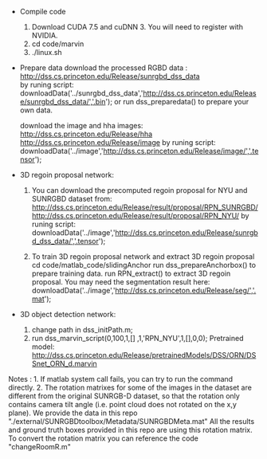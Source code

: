 * Compile code
    1. Download CUDA 7.5 and cuDNN 3. You will need to register with NVIDIA.
    2. cd code/marvin
    3. ./linux.sh

* Prepare data 
    download the processed RGBD data :
         http://dss.cs.princeton.edu/Release/sunrgbd_dss_data   
         by runing script:
         downloadData('../sunrgbd_dss_data','http://dss.cs.princeton.edu/Release/sunrgbd_dss_data/','.bin');
    or run dss_preparedata() to prepare your own data.

    download the image and hha images:
        http://dss.cs.princeton.edu/Release/hha
        http://dss.cs.princeton.edu/Release/image
        by runing script:
        downloadData('../image','http://dss.cs.princeton.edu/Release/image/','.tensor');
    
* 3D regoin proposal network:
    1. You can download the precomputed regoin proposal for NYU and SUNRGBD dataset from:
       http://dss.cs.princeton.edu/Release/result/proposal/RPN_SUNRGBD/
       http://dss.cs.princeton.edu/Release/result/proposal/RPN_NYU/
       by runing script:
       downloadData('../image','http://dss.cs.princeton.edu/Release/sunrgbd_dss_data/','.tensor');

    2. To train 3D regoin proposal network and extract 3D regoin proposal
       cd code/matlab_code/slidingAnchor
       run dss_prepareAnchorbox() to prepare training data.
       run RPN_extract() to extract 3D regoin proposal.
       You may need the segmentation result here:
       downloadData('../image','http://dss.cs.princeton.edu/Release/seg/','.mat');

* 3D object detection network: 
    1. change path in dss_initPath.m;
    2. run dss_marvin_script(0,100,1,[]  ,1,'RPN_NYU',1,[],0,0);
    Pretrained model:     
    http://dss.cs.princeton.edu/Release/pretrainedModels/DSS/ORN/DSSnet_ORN_d.marvin
    
Notes :
    1. If matlab system call fails, you can try to run the command directly.
    2. The rotation matrixes for some of the images in the dataset are different from the original SUNRGB-D dataset,  so that the rotation only contains camera tilt angle (i.e. point cloud does not rotated on the x,y plane). We provide the data in this repo "./external/SUNRGBDtoolbox/Metadata/SUNRGBDMeta.mat"
    All the results and ground truth boxes provided in this repo are using this rotation matrix. 
    To convert the rotation matrix you can reference the code "changeRoomR.m"
   